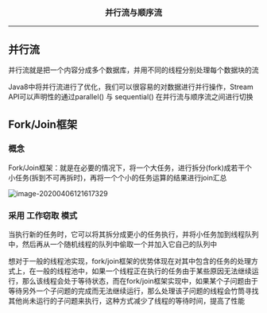 ### <center>并行流与顺序流
***
## 并行流

并行流就是把一个内容分成多个数据库，并用不同的线程分别处理每个数据块的流

Java8中将并行流进行了优化，我们可以很容易的对数据进行并行操作，Stream API可以声明性的通过parallel() 与 sequential() 在并行流与顺序流之间进行切换

## Fork/Join框架

### 概念

Fork/Join框架：就是在必要的情况下，将一个大任务，进行拆分(fork)成若干个小任务(拆到不可再拆时)，再将一个个小的任务运算的结果进行join汇总

![image-20200406121617329](https://cdn.losey.top/blog/image-20200406121617329.png)

### 采用 工作窃取 模式

当执行新的任务时，它可以将其拆分成更小的任务执行，并将小任务加到线程队列中，然后再从一个随机线程的队列中偷取一个并加入它自己的队列中

想对于一般的线程池实现，fork/join框架的优势体现在对其中包含的任务的处理方式上，在一般的线程池中，如果一个线程正在执行的任务由于某些原因无法继续运行，那么该线程会处于等待状态，而在fork/join框架实现中，如果某个子问题由于等待另外一个子问题的完成而无法继续运行，那么处理该子问题的线程会竹筒寻找其他尚未运行的子问题来执行，这种方式减少了线程的等待时间，提高了性能